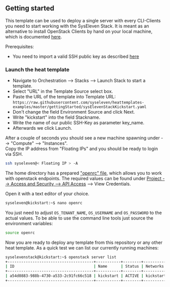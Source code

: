 ## Getting started 

This template can be used to deploy a single server with every CLI-Clients you need to start working with the SysEleven Stack. It is meant as an alternative to install OpenStack Clients by hand on 
your local machine, which is documented [here](https://doc.syselevenstack.com/en/tutorials/openstack-cli/).

Prerequisites:  
- You need to import a valid SSH public key as described [here](https://doc.syselevenstack.com/en/tutorials/firststeps/)


### Launch the heat template

- Navigate to Orchestration --> Stacks --> Launch Stack to start a template.
- Select "URL" in the Template Source select box.
- Paste the URL of the template into Template URL:  
  `https://raw.githubusercontent.com/syseleven/heattemplates-examples/master/gettingStarted/sysElevenStackKickstart.yaml`
- Don't change the field Environment Source and click Next.
- Write "kickstart" into the field Stackname.
- Write the name of our public SSH-Key as parameter key_name.
- Afterwards we click Launch.

After a couple of seconds you should see a new machine spawning under --> "Compute" --> "Instances".  
Copy the IP address from "Floating IPs" and you should be ready to login via SSH.

```bash
ssh syseleven@< Floating IP > -A
```

The home directory has a prepared ["openrc" file](https://doc.syselevenstack.com/en/tutorials/api-access/#setting-up-the-environment-variables), 
which allows you to work with openstack endpoints. The required values can be found under [Project --> Access and Security --> API Access](https://dashboard.cloud.syseleven.net/horizon/project/access_and_security/?tab=access_security_tabs__api_access_tab) --> View Credentials.

Open it with a text editor of your choice.

```bash
syseleven@kickstart:~$ nano openrc
```

You just need to adjust `OS_TENANT_NAME`, `OS_USERNAME` and `OS_PASSWORD` to the actual values.
To be able to use the command line tools just source the environment variables:

```bash
source openrc
```

Now you are ready to deploy any template from this repository or any other heat template.
As a quick test we can list our currently running machines:

```bash
syselevenstack@kickstart:~$ openstack server list
+--------------------------------------+-----------+--------+--------------------------------------------+
| ID                                   | Name      | Status | Networks                                   |
+--------------------------------------+-----------+--------+--------------------------------------------+
| a54d0883-988b-4730-a533-2c91fc66c518 | kickstart | ACTIVE | kickstart-net=10.0.0.10, 185.56.135.235    |
+--------------------------------------+-----------+--------+--------------------------------------------+
```

